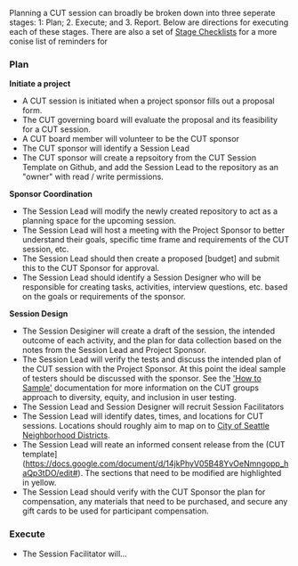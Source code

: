 Planning a CUT session can broadly be broken down into three seperate stages: 1: Plan; 2. Execute; and 3. Report. Below are directions for executing each of these stages. There are also a set of [Stage Checklists]() for a more conise list of reminders for 

### Plan 

**Initiate a project**
- A CUT session is initiated when a project sponsor fills out a proposal form.
- The CUT governing board will evaluate the proposal and its feasibility for a CUT session. 
- A CUT board member will volunteer to be the CUT sponsor
- The CUT sponsor will identify a Session Lead
- The CUT sponsor will create a repsoitory from the CUT Session Template on Github, and add the Session Lead to the repository as an "owner" with read / write permissions. 

**Sponsor Coordination**
- The Session Lead will modify the newly created repository to act as a planning space for the upcoming session. 
- The Session Lead will host a meeting with the Project Sponsor to better understand their goals, specific time frame and requirements of the CUT session, etc. 
- The Session Lead should then create a proposed [budget] and submit this to the CUT Sponsor for approval. 
- The Session Lead should identify a Session Designer who will be responsible for creating tasks, activities, interview questions, etc. based on the goals or requirements of the sponsor. 


**Session Design**
- The Session Desiginer will create a draft of the session, the intended outcome of each activity, and the plan for data collection based on the notes from the Session Lead and Project Sponsor. 
- The Session Lead will verify the tests and discuss the intended plan of the CUT session with the Project Sponsor. At this point the ideal sample of testers should be discussed with the sponsor. See the ['How to Sample']() documentation for more information on the CUT groups approach to diversity, equity, and inclusion in user testing.   
- The Session Lead and Session Designer will recruit Session Facilitators
- The Session Lead will identify dates, times, and locations for CUT sessions. Locations should roughly aim to map on to [City of Seattle Neighborhood Districts](https://www.seattle.gov/neighborhoods/neighborhoods-and-districts). 
- The Session Lead will reate an informed consent release from the (CUT template](https://docs.google.com/document/d/14jkPhyV05B48YvOeNmngopp_haQp3tDO/edit#). The sections that need to be modified are highlighted in yellow. 
- The Session Lead should verify with the CUT Sponsor the plan for compensation, any materials that need to be purchased, and secure any gift cards to be used for participant compensation. 

### Execute 
- The Session Facilitator will... 
